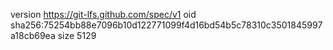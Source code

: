 version https://git-lfs.github.com/spec/v1
oid sha256:75254bb88e7096b10d122771099f4d16bd54b5c78310c3501845997a18cb69ea
size 5129
